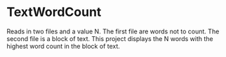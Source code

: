 # TextWordCount
Reads in two files and a value N.  The first file are words not to count.  The second file is a block of text.  This project displays the N words with the highest word count in the block of text.